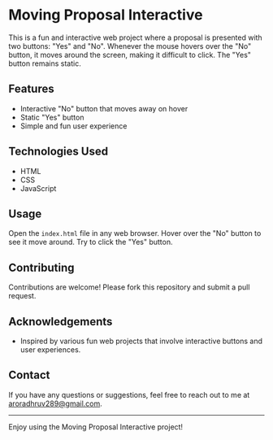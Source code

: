 # Moving Proposal Interactive

This is a fun and interactive web project where a proposal is presented with two buttons: "Yes" and "No". Whenever the mouse hovers over the "No" button, it moves around the screen, making it difficult to click. The "Yes" button remains static.

## Features

- Interactive "No" button that moves away on hover
- Static "Yes" button
- Simple and fun user experience

## Technologies Used

- HTML
- CSS
- JavaScript

## Usage

Open the `index.html` file in any web browser. Hover over the "No" button to see it move around. Try to click the "Yes" button.

## Contributing

Contributions are welcome! Please fork this repository and submit a pull request.


## Acknowledgements

- Inspired by various fun web projects that involve interactive buttons and user experiences.

## Contact

If you have any questions or suggestions, feel free to reach out to me at aroradhruv289@gmail.com.

---

Enjoy using the Moving Proposal Interactive project!
